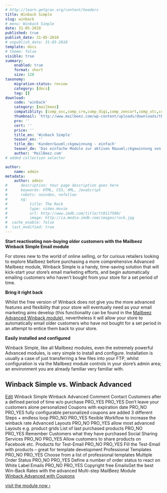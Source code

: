 ```yaml
---
# http://learn.getgrav.org/content/headers
title: Winback Simple
slug: winback
# menu: Winback Simple
date: 31-05-2010
published: true
publish_date: 31-05-2010
# unpublish_date: 31-05-2010
template: docs
# theme: false
visible: true
summary:
    enabled: true
    format: short
    size: 128
taxonomy:
    migration-status: review
    category: [docs]
    tag: []
download:
    code: 'winback'
    category: [mailbeez]
    compatiblity: [comp_osc,comp_cre,comp_digi,comp_zencart,comp_xtc,comp_gambio]
    thumbnail: 'http://www.mailbeez.com/wp-content/uploads/downloads/thumbnails/2011/08/icon_64.png'
    pro: ''
    cert: ''
    price: ''
    title_en: 'Winback Simple'
    teaser_en: ''
    title_de: 'Kundenr&uuml;ckgewinnung - einfach'
    teaser_de: 'Das einfache Module zur aktiven R&uuml;ckgewinnung von Kunden'
    author: 'MailBeez.com'
# added collection selector

author:
    name: admin
metadata:
    author: admin
#      description: Your page description goes here
#      keywords: HTML, CSS, XML, JavaScript
#      robots: noindex, nofollow
#      og:
#          title: The Rock
#          type: video.movie
#          url: http://www.imdb.com/title/tt0117500/
#          image: http://ia.media-imdb.com/images/rock.jpg
#  cache_enable: false
#  last_modified: true
---
```


**Start reactivating non-buying older customers with the Mailbeez Winback Simple Email module**

For stores new to the world of online selling, or for curious retailers looking to explore Mailbeez before purchasing a more comprehensive Advanced Mailbeez module, Winback Simple is a handy, time-saving solution that will kick-start your store’s email marketing efforts, and begin automatically emailing customers who haven’t bought from your store for a set period of time.

**Bring it right back**

Whilst the free version of Winback does not give you the more advanced features and flexibility that your store will eventually need as your email marketing aims develop (this functionality can be found in the [Mailbeez Advanced Winback module](http://www.mailbeez.com/documentation/mailbeez/winback_advanced "Advanced Winback")), nevertheless it will allow your store to automatically email older customers who have not bought for a set period in an attempt to entice them back to your store.

**Easily installed and configured**

Winback Simple, like all Mailbeez modules, even the extremely powerful Advanced modules, is very simple to install and configure. Installation is usually a case of just transferring a few files into your FTP, whilst configuration is via the Mailbeez module controls in your store’s admin area; an environment you are already familiar very familiar with.

## Winback Simple vs. Winback Advanced

  [Edit](http://localhost/wordpress_mailbeez_EOL/wp-admin/tools.php?page=wp-table-reloaded&action=edit&table_id=5 "Edit")  Winback Simple Winback Advanced Comment Contact Customers after a defined period of time w/o purchase PRO\_YES PRO\_YES Don’t leave your customers alone personalized Coupons with expiration date PRO\_NO PRO\_YES fully configurable personalized coupons are added 3 different Steps + endless loop PRO\_NO PRO\_YES flexible Workflow to increase the winback rate Advanced Layouts PRO\_NO PRO\_YES allow most advanced Layouts e.g. product grids List of last purchased products PRO\_NO PRO\_YES Remember Customers what they have purchased Social Sharing Services PRO\_NO PRO\_YES Allow customers to share products on Facebook etc. Products for Test-Email PRO\_NO PRO\_YES Fill the Test-Email with products – great for template development Professional Templates PRO\_NO PRO\_YES Choose from a list of professional templates Multiple Order Status PRO\_NO PRO\_YES Define a number of order status to react on White Label Emails PRO\_NO PRO\_YES Copyright free EmailsGet the best Win-Back Rates with the advanced Multi-step MailBeez Module  
[Winback Advanced with Coupons](http://www.mailbeez.com/documentation/mailbeez/winback_advanced/ "Review Reminder Advanced – Autologin")

[visit the module now ›](http://www.mailbeez.com/documentation/mailbeez/winback_advanced/ "Winback Advanced")
